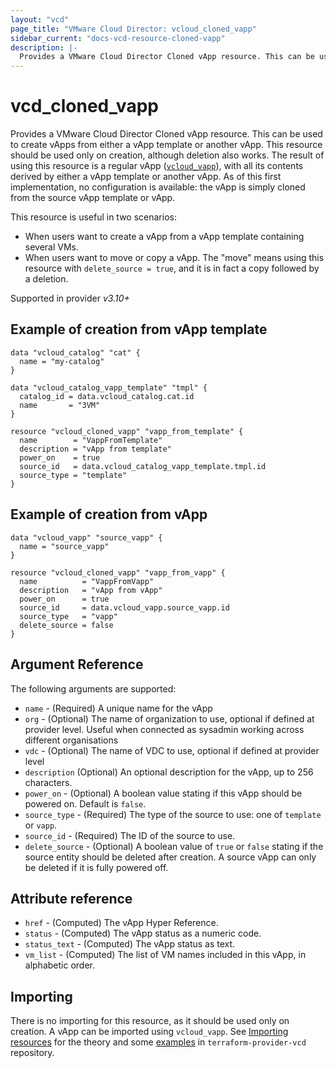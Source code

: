 ```yaml
---
layout: "vcd"
page_title: "VMware Cloud Director: vcloud_cloned_vapp"
sidebar_current: "docs-vcd-resource-cloned-vapp"
description: |-
  Provides a VMware Cloud Director Cloned vApp resource. This can be used to create vApps from either a vApp template or another vApp.
---
```


# vcd\_cloned\_vapp

Provides a VMware Cloud Director Cloned vApp resource. This can be used to create vApps from either a vApp template or another vApp.
This resource should be used only on creation, although deletion also works. The result of using this resource is a
regular vApp ([`vcloud_vapp`](/providers/vmware/vcd/latest/docs/resources/vapp)), with all its contents derived by either a vApp template or another vApp.
As of this first implementation, no configuration is available: the vApp is simply cloned from the source vApp template
or vApp.

This resource is useful in two scenarios:

* When users want to create a vApp from a vApp template containing several VMs.
* When users want to move or copy a vApp. The "move" means using this resource with `delete_source = true`, and it is in
  fact a copy followed by a deletion.

Supported in provider *v3.10+*

## Example of creation from vApp template

```hcl
data "vcloud_catalog" "cat" {
  name = "my-catalog"
}

data "vcloud_catalog_vapp_template" "tmpl" {
  catalog_id = data.vcloud_catalog.cat.id
  name       = "3VM"
}

resource "vcloud_cloned_vapp" "vapp_from_template" {
  name        = "VappFromTemplate"
  description = "vApp from template"
  power_on    = true
  source_id   = data.vcloud_catalog_vapp_template.tmpl.id
  source_type = "template"
}
```

## Example of creation from vApp

```hcl
data "vcloud_vapp" "source_vapp" {
  name = "source_vapp"
}

resource "vcloud_cloned_vapp" "vapp_from_vapp" {
  name          = "VappFromVapp"
  description   = "vApp from vApp"
  power_on      = true
  source_id     = data.vcloud_vapp.source_vapp.id
  source_type   = "vapp"
  delete_source = false
}
```

## Argument Reference

The following arguments are supported:

* `name` - (Required) A unique name for the vApp
* `org` - (Optional) The name of organization to use, optional if defined at provider level. Useful when connected as sysadmin working across different organisations
* `vdc` - (Optional) The name of VDC to use, optional if defined at provider level
* `description` (Optional) An optional description for the vApp, up to 256 characters.
* `power_on` - (Optional) A boolean value stating if this vApp should be powered on. Default is `false`.
* `source_type` - (Required) The type of the source to use: one of `template` or `vapp`.
* `source_id` - (Required) The ID of the source to use.
* `delete_source` - (Optional) A boolean value of `true` or `false` stating if the source entity should be deleted after creation.
  A source vApp can only be deleted if it is fully powered off.

## Attribute reference

* `href` - (Computed) The vApp Hyper Reference.
* `status` - (Computed) The vApp status as a numeric code.
* `status_text` - (Computed) The vApp status as text.
* `vm_list` - (Computed) The list of VM names included in this vApp, in alphabetic order.

## Importing

There is no importing for this resource, as it should be used only on creation. A vApp can be imported using `vcloud_vapp`.
See [Importing resources](https://registry.terraform.io/providers/vmware/vcd/3.10.0/docs/guides/importing_resources) for
the theory and some [examples](https://github.com/vmware/terraform-provider-vcd/tree/main/examples/importing/vapp-vm) in
`terraform-provider-vcd` repository.
